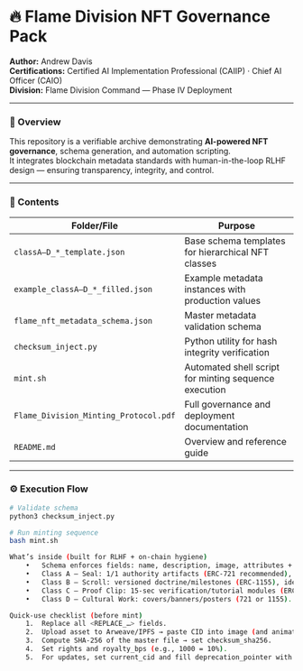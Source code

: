 # 🔥 Flame Division NFT Governance Pack

**Author:** Andrew Davis  
**Certifications:** Certified AI Implementation Professional (CAIIP) · Chief AI Officer (CAIO)  
**Division:** Flame Division Command — Phase IV Deployment  

---

### 🧩 Overview
This repository is a verifiable archive demonstrating **AI-powered NFT governance**, schema generation, and automation scripting.  
It integrates blockchain metadata standards with human-in-the-loop RLHF design — ensuring transparency, integrity, and control.

---

### 📁 Contents
| Folder/File | Purpose |
|--------------|----------|
| `classA–D_*_template.json` | Base schema templates for hierarchical NFT classes |
| `example_classA–D_*_filled.json` | Example metadata instances with production values |
| `flame_nft_metadata_schema.json` | Master metadata validation schema |
| `checksum_inject.py` | Python utility for hash integrity verification |
| `mint.sh` | Automated shell script for minting sequence execution |
| `Flame_Division_Minting_Protocol.pdf` | Full governance and deployment documentation |
| `README.md` | Overview and reference guide |

---

### ⚙️ Execution Flow
```bash
# Validate schema
python3 checksum_inject.py

# Run minting sequence
bash mint.sh

What’s inside (built for RLHF + on-chain hygiene)
	•	Schema enforces fields: name, description, image, attributes + governance extras (rights, royalty_bps, version, checksum_sha256, original_cid/current_cid, deprecation_pointer).
	•	Class A – Seal: 1/1 authority artifacts (ERC-721 recommended), royalty_bps: 750 (7.5%) default.
	•	Class B – Scroll: versioned doctrine/milestones (ERC-1155), ideal for v1/v2 updates with deprecation pointers.
	•	Class C – Proof Clip: 15-sec verification/tutorial modules (ERC-1155), includes animation_url for video.
	•	Class D – Cultural Work: covers/banners/posters (721 or 1155).

Quick-use checklist (before mint)
	1.	Replace all <REPLACE_…> fields.
	2.	Upload asset to Arweave/IPFS → paste CID into image (and animation_url if video).
	3.	Compute SHA-256 of the master file → set checksum_sha256.
	4.	Set rights and royalty_bps (e.g., 1000 = 10%).
	5.	For updates, set current_cid and fill deprecation_pointer with the successor token URL/ID.
